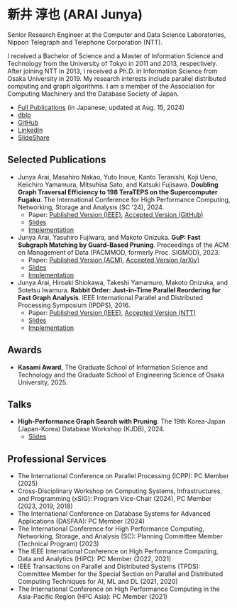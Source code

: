 # 新井 淳也 (ARAI Junya)

Senior Research Engineer at the Computer and Data Science Laboratories, Nippon Telegraph and Telephone Corporation (NTT).

I received a Bachelor of Science and a Master of Information Science and Technology from the University of Tokyo in 2011 and 2013, respectively. After joining NTT in 2013, I received a Ph.D. in Information Science from Osaka University in 2019. My research interests include parallel distributed computing and graph algorithms. I am a member of the Association for Computing Machinery and the Database Society of Japan.

- [Full Publications](https://github.com/araij/araij.github.io/blob/master/pubs.pdf) (in Japanese; updated at Aug. 15, 2024)
- [dblp](https://dblp.org/pid/129/5665.html)
- [GitHub](https://github.com/araij)
- [LinkedIn](https://www.linkedin.com/in/araij/)
- [SlideShare](https://www.slideshare.net/ssusere4a540/)

## Selected Publications

- Junya Arai, Masahiro Nakao, Yuto Inoue, Kanto Teranishi, Koji Ueno, Keiichiro Yamamura, Mitsuhisa Sato, and Katsuki Fujisawa. **Doubling Graph Traversal Efficiency to 198 TeraTEPS on the Supercomputer Fugaku**. The International Conference for High Performance Computing, Networking, Storage and Analysis (SC '24), 2024.
    - Paper: [Published Version (IEEE)](https://ieeexplore.ieee.org/abstract/document/10793198), [Accepted Version (GitHub)](https://github.com/araij/araij.github.io/blob/master/materials/2411_graph500_sc_accepted.pdf)
    - [Slides](https://github.com/araij/araij.github.io/blob/master/materials/2411_graph500_sc_slides.pdf)
    - [Implementation](https://github.com/RIKEN-RCCS/Graph500-BFS)
- Junya Arai, Yasuhiro Fujiwara, and Makoto Onizuka. **GuP: Fast Subgraph Matching by Guard-Based Pruning**. Proceedings of the ACM on Management of Data (PACMMOD, formerly Proc. SIGMOD), 2023.
    - Paper: [Published Version (ACM)](https://dl.acm.org/doi/abs/10.1145/3589312), [Accepted Version (arXiv)](https://arxiv.org/abs/2306.06557)
    - [Slides](https://github.com/araij/araij.github.io/blob/master/materials/2306_gup_sigmod_slides.pdf)
    - [Implementation](https://github.com/araij/gup)
- Junya Arai, Hiroaki Shiokawa, Takeshi Yamamuro, Makoto Onizuka, and Sotetsu Iwamura. **Rabbit Order: Just-in-Time Parallel Reordering for Fast Graph Analysis**. IEEE International Parallel and Distributed Processing Symposium (IPDPS), 2016.
    - Paper: [Published Version (IEEE)](https://ieeexplore.ieee.org/abstract/document/7515998), [Accepted Version (NTT)](https://www.rd.ntt/_assets/pdf/sic/team_researchers/other/araij2016ipdps.pdf)
    - [Slides](https://github.com/araij/araij.github.io/blob/master/materials/1605_rabbit_order_ipdps_slides.pdf)
    - [Implementation](https://github.com/araij/rabbit_order)

## Awards

- **Kasami Award**, The Graduate School of Information Science and Technology and the Graduate School of Engineering Science of Osaka University, 2025.

## Talks

- **High-Performance Graph Search with Pruning**. The 19th Korea-Japan (Japan-Korea) Database Workshop (KJDB), 2024.
    - [Slides](https://github.com/araij/araij.github.io/blob/master/materials/2411_kjdb_slides.pdf)

## Professional Services

- The International Conference on Parallel Processing (ICPP): PC Member (2025)
- Cross-Disciplinary Workshop on Computing Systems, Infrastructures, and Programming (xSIG): Program Vice-Chair (2024), PC Member (2023, 2019, 2018)
- The International Conference on Database Systems for Advanced Applications (DASFAA): PC Member (2024)
- The International Conference for High Performance Computing, Networking, Storage, and Analysis (SC): Planning Committee Member (Technical Program) (2023)
- The IEEE International Conference on High Performance Computing, Data and Analytics (HiPC): PC Member (2022, 2021)
- IEEE Transactions on Parallel and Distributed Systems (TPDS): Committee Member for the Special Section on Parallel and Distributed Computing Techniques for AI, ML and DL (2021, 2020)
- The International Conference on High Performance Computing in the Asia-Pacific Region (HPC Asia): PC Member (2021)
